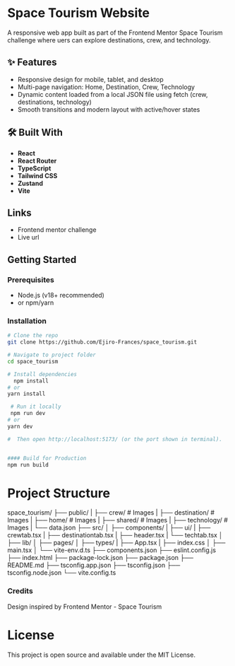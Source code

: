 # Space Tourism Website

A responsive web app built as part of the Frontend Mentor Space Tourism challenge where uers can explore destinations, crew, and technology.

## ✨ Features

- Responsive design for mobile, tablet, and desktop
- Multi-page navigation: Home, Destination, Crew, Technology
- Dynamic content loaded from a local JSON file using fetch (crew, destinations, technology)
- Smooth transitions and modern layout with active/hover states

## 🛠️ Built With

- **React**
- **React Router**
- **TypeScript**
- **Tailwind CSS**
- **Zustand**
- **Vite**

## Links

- Frontend mentor challenge
- Live url

## Getting Started

### Prerequisites

- Node.js (v18+ recommended)
- or npm/yarn

### Installation

```bash
# Clone the repo
git clone https://github.com/Ejiro-Frances/space_tourism.git

# Navigate to project folder
cd space_tourism

# Install dependencies
  npm install
# or
yarn install

 # Run it locally
 npm run dev
# or
yarn dev

#  Then open http://localhost:5173/ (or the port shown in terminal).


#### Build for Production
npm run build

```

# Project Structure

space_tourism/
├── public/
| ├── crew/ # Images
| ├── destination/ # Images
| ├── home/ # Images
| ├── shared/ # Images
| ├── technology/ # Images
| └── data.json
├── src/
│ ├── components/
| ├── ui/
| ├── crewtab.tsx
| ├── destinationtab.tsx
| ├── header.tsx
| └── techtab.tsx
│ ├── lib/
│ ├── pages/
│ ├── types/
| ├── App.tsx
| ├── index.css
│ ├── main.tsx
│ └── vite-env.d.ts
├── components.json
├── eslint.config.js
├── index.html
├── package-lock.json
├── package.json
├── README.md
├── tsconfig.app.json
├── tsconfig.json
├── tsconfig.node.json
└── vite.config.ts

### Credits

Design inspired by Frontend Mentor - Space Tourism

# License

This project is open source and available under the MIT License.
